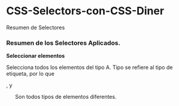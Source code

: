 # CSS-Selectors-con-CSS-Diner
Resumen de Selectores



### Resumen de los Selectores Aplicados.
 **Seleccionar elementos**

Selecciona todos los elementos del tipo A. Tipo se refiere al tipo de etiqueta, por lo que <div>, <pag> y <ul> Son todos tipos de elementos diferentes.
